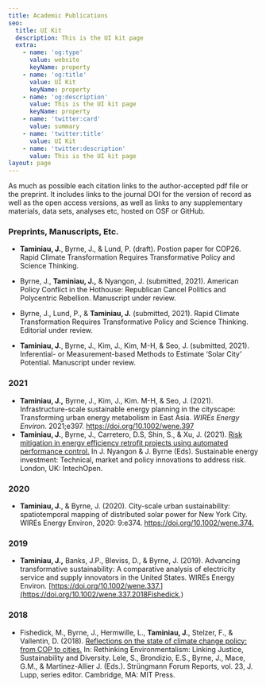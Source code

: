 ```yaml
---
title: Academic Publications
seo:
  title: UI Kit
  description: This is the UI kit page
  extra:
    - name: 'og:type'
      value: website
      keyName: property
    - name: 'og:title'
      value: UI Kit
      keyName: property
    - name: 'og:description'
      value: This is the UI kit page
      keyName: property
    - name: 'twitter:card'
      value: summary
    - name: 'twitter:title'
      value: UI Kit
    - name: 'twitter:description'
      value: This is the UI kit page
layout: page
---
```

As much as possible each citation links to the author-accepted pdf file or the preprint. It includes links to the journal DOI for the version of record as well as the open access versions, as well as links to any supplementary materials, data sets, analyses etc, hosted on OSF or GitHub.

### Preprints, Manuscripts, Etc.

*   **Taminiau, J.**, Byrne, J., & Lund, P. (draft). Postion paper for COP26. Rapid Climate Transformation Requires Transformative Policy and Science Thinking.

*   Byrne, J., **Taminiau, J.,** & Nyangon, J. (submitted, 2021). American Policy Conflict in the Hothouse: Republican Cancel Politics and Polycentric Rebellion. Manuscript under review.

*   Byrne, J., Lund, P., & **Taminiau, J.** (submitted, 2021). Rapid Climate Transformation Requires Transformative Policy and Science Thinking. Editorial under review.

*   **Taminiau, J.**, Byrne, J., Kim, J., Kim, M-H, & Seo, J. (submitted, 2021). Inferential- or Measurement-based Methods to Estimate ‘Solar City’ Potential. Manuscript under review.

### 2021

*   **Taminiau, J.,** Byrne, J., Kim, J., Kim. M-H, & Seo, J. (2021). Infrastructure-scale sustainable energy planning in the cityscape: Transforming urban energy metabolism in East Asia. *WIREs Energy Environ*. 2021;e397. <https://doi.org/10.1002/wene.397>
*   **Taminiau, J.**, Byrne, J., Carretero, D.S, Shin, S., & Xu, J. (2021). [Risk mitigation in energy efficiency retrofit projects using automated performance control.](https://www.intechopen.com/books/sustainable-energy-investment-technical-market-and-policy-innovations-to-address-risk/risk-mitigation-in-energy-efficiency-retrofit-projects-using-automated-performance-control) In J. Nyangon & J. Byrne (Eds). Sustainable energy investment: Technical, market and policy innovations to address risk. London, UK: IntechOpen.

### 2020

*   **Taminiau, J.**, & Byrne, J. (2020). City-scale urban sustainability: spatiotemporal mapping of distributed solar power for New York City. WIREs Energy Environ, 2020: 9:e374. <https://doi.org/10.1002/wene.374.>

### 2019

*   **Taminiau, J.,** Banks, J.P., Bleviss, D., & Byrne, J. (2019). Advancing transformative sustainability: A comparative analysis of electricity service and supply innovators in the United States. WIREs Energy Environ. [https://doi.org/10.1002/wene.337.](https://doi.org/10.1002/wene.337.2018Fishedick,)

### 2018

*   Fishedick, M., Byrne, J., Hermwille, L., **Taminiau, J.**, Stelzer, F., & Vallentin, D. (2018). [Reflections on the state of climate change policy: from COP to cities.](https://freefutures.org/wp-content/uploads/2019/01/2018\_RethinkEnviro_eds-Lele-Brond_Byrne_Mace_MartAlier_Ch9-ClimateChangePolicy_FischByrneHermTaminLuhmannSteltzerVallen.pdf) In: Rethinking Environmentalism: Linking Justice, Sustainability and Diversity. Lele, S., Brondizio, E.S., Byrne, J., Mace, G.M., & Martinez-Allier J. (Eds.). Strüngmann Forum Reports, vol. 23, J. Lupp, series editor. Cambridge, MA: MIT Press.
